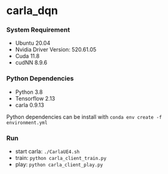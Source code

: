 # carla_dqn

### System Requirement

- Ubuntu 20.04
- Nvidia Driver Version: 520.61.05
- Cuda 11.8
- cudNN 8.9.6

### Python Dependencies

- Python 3.8
- Tensorflow 2.13
- carla 0.9.13

Python dependencies can be install with `conda env create -f environment.yml`

### Run

- start carla: `./CarlaUE4.sh`
- train: `python carla_client_train.py`
- play: `python carla_client_play.py`


